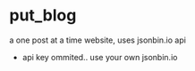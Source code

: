 <h1>put_blog</h1>
<p>a one post at a time website, uses jsonbin.io api</p>

<ul><li>api key ommited.. use your own jsonbin.io</li></ul>

